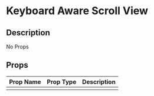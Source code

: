 # Keyboard Aware Scroll View

## Description

No Props

## Props

| Prop Name | Prop Type | Description |
| :-------- | :-------: | :---------- |
|       |  |  |
